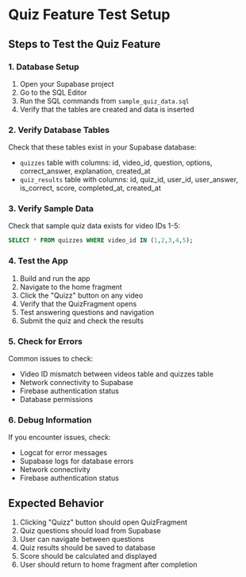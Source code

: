 # Quiz Feature Test Setup

## Steps to Test the Quiz Feature

### 1. Database Setup
1. Open your Supabase project
2. Go to the SQL Editor
3. Run the SQL commands from `sample_quiz_data.sql`
4. Verify that the tables are created and data is inserted

### 2. Verify Database Tables
Check that these tables exist in your Supabase database:
- `quizzes` table with columns: id, video_id, question, options, correct_answer, explanation, created_at
- `quiz_results` table with columns: id, quiz_id, user_id, user_answer, is_correct, score, completed_at, created_at

### 3. Verify Sample Data
Check that sample quiz data exists for video IDs 1-5:
```sql
SELECT * FROM quizzes WHERE video_id IN (1,2,3,4,5);
```

### 4. Test the App
1. Build and run the app
2. Navigate to the home fragment
3. Click the "Quizz" button on any video
4. Verify that the QuizFragment opens
5. Test answering questions and navigation
6. Submit the quiz and check the results

### 5. Check for Errors
Common issues to check:
- Video ID mismatch between videos table and quizzes table
- Network connectivity to Supabase
- Firebase authentication status
- Database permissions

### 6. Debug Information
If you encounter issues, check:
- Logcat for error messages
- Supabase logs for database errors
- Network connectivity
- Firebase authentication status

## Expected Behavior
1. Clicking "Quizz" button should open QuizFragment
2. Quiz questions should load from Supabase
3. User can navigate between questions
4. Quiz results should be saved to database
5. Score should be calculated and displayed
6. User should return to home fragment after completion 